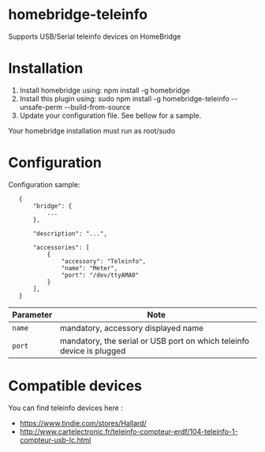 # homebridge-teleinfo

Supports USB/Serial teleinfo devices on HomeBridge

# Installation

1. Install homebridge using: npm install -g homebridge
2. Install this plugin using: sudo npm install -g homebridge-teleinfo --unsafe-perm --build-from-source
3. Update your configuration file. See bellow for a sample.

Your homebridge installation must run as root/sudo

# Configuration

Configuration sample:

 ```
    {
        "bridge": {
            ...
        },
        
        "description": "...",

        "accessories": [
        	{
            	"accessory": "Teleinfo",
            	"name": "Meter",
            	"port": "/dev/ttyAMA0"
        	}
        ],
    }
```

| Parameter                  | Note                                                                                                                                                                  |
|----------------------------|-----------------------------------------------------------------------------------------------------------------------------------------------------------------------|
| `name`               		 	 | mandatory, accessory displayed name                                                                                                                     							 |
| `port`             	 			 | mandatory, the serial or USB port on which teleinfo device is plugged                                                                                                 |

# Compatible devices

You can find teleinfo devices here :
- https://www.tindie.com/stores/Hallard/
- http://www.cartelectronic.fr/teleinfo-compteur-erdf/104-teleinfo-1-compteur-usb-lc.html
